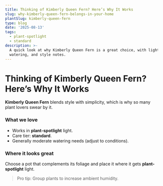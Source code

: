 ```yaml
---
title: Thinking of Kimberly Queen Fern? Here’s Why It Works
slug: why-kimberly-queen-fern-belongs-in-your-home
plantSlug: kimberly-queen-fern
type: blog
date: '2025-08-13'
tags:
  - plant-spotlight
  - standard
description: >-
  A quick look at why Kimberly Queen Fern is a great choice, with light,
  watering, and style notes.
---
```

# Thinking of Kimberly Queen Fern? Here’s Why It Works

**Kimberly Queen Fern** blends style with simplicity, which is why so many plant lovers swear by it.

### What we love
- Works in **plant-spotlight** light.
- Care tier: **standard**.
- Generally moderate watering needs (adjust to conditions).

### Where it looks great
Choose a pot that complements its foliage and place it where it gets **plant-spotlight** light.
  
> Pro tip: Group plants to increase ambient humidity.
